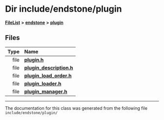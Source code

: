 

# Dir include/endstone/plugin



[**FileList**](files.md) **>** [**endstone**](dir_6cf277b678674f97c7a2b6b3b2447b33.md) **>** [**plugin**](dir_53ee43673b2467e53c4cb8c30a2e7d89.md)












## Files

| Type | Name |
| ---: | :--- |
| file | [**plugin.h**](plugin_8h.md) <br> |
| file | [**plugin\_description.h**](plugin__description_8h.md) <br> |
| file | [**plugin\_load\_order.h**](plugin__load__order_8h.md) <br> |
| file | [**plugin\_loader.h**](plugin__loader_8h.md) <br> |
| file | [**plugin\_manager.h**](plugin__manager_8h.md) <br> |



























































------------------------------
The documentation for this class was generated from the following file `include/endstone/plugin/`

